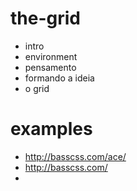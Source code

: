 # the-grid
- intro
- environment
- pensamento
- formando a ideia
- o grid


# examples
- http://basscss.com/ace/
- http://basscss.com/
- 